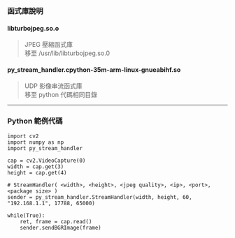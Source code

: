 ### 函式庫說明

#### libturbojpeg.so.o
> JPEG 壓縮函式庫  
> 移至 /usr/lib/libturbojpeg.so.0

#### py_stream_handler.cpython-35m-arm-linux-gnueabihf.so
> UDP 影像串流函式庫  
> 移至 python 代碼相同目錄

---

### Python 範例代碼
```
import cv2
import numpy as np
import py_stream_handler

cap = cv2.VideoCapture(0)
width = cap.get(3)
height = cap.get(4)

# StreamHandler( <width>, <height>, <jpeg quality>, <ip>, <port>, <package size> )
sender = py_stream_handler.StreamHandler(width, height, 60, "192.168.1.1", 17788, 65000)

while(True):
    ret, frame = cap.read()
    sender.sendBGRImage(frame)

```
